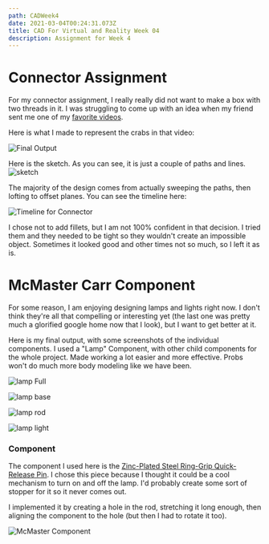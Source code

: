 ```yaml
---
path: CADWeek4
date: 2021-03-04T00:24:31.073Z
title: CAD For Virtual and Reality Week 04
description: Assignment for Week 4
---
```

# Connector Assignment

For my connector assignment, I really really did not want to make a box with two threads in it. I was struggling to come up with an idea when my friend sent me one of my [favorite videos](https://www.youtube.com/watch?v=LDU_Txk06tM&ab_channel=MonstercatInstinct).

Here is what I made to represent the crabs in that video:

![Final Output](/../assets/cad/week04/ConnectorFullBody.PNG)

Here is the sketch. As you can see, it is just a couple of paths and lines.
![sketch](/../assets/cad/week04/connectorSketch.PNG)

The majority of the design comes from actually sweeping the paths, then lofting to offset planes. You can see the timeline here:

![Timeline for Connector](/../assets/cad/week04/connectorTimeline.PNG)

I chose not to add fillets, but I am not 100% confident in that decision. I tried them and they needed to be tight so they wouldn't create an impossible object. Sometimes it looked good and other times not so much, so I left it as is. 

# McMaster Carr Component

For some reason, I am enjoying designing lamps and lights right now. I don't think they're all that compelling or interesting yet (the last one was pretty much a glorified google home now that I look), but I want to get better at it. 

Here is my final output, with some screenshots of the individual components. I used a "Lamp" Component, with other child components for the whole project. Made working a lot easier and more effective. Probs won't do much more body modeling like we have been. 

![lamp Full](/../assets/cad/week04/lampFull.PNG)

![lamp base](/../assets/cad/week04/base.PNG)

![lamp rod](/../assets/cad/week04/rod.PNG)

![lamp light](/../assets/cad/week04/light.PNG)


### Component

The component I used here is the [Zinc-Plated Steel Ring-Grip Quick-Release Pin](https://www.mcmaster.com/98320A135/). I chose this piece because I thought it could be a cool mechanism to turn on and off the lamp. I'd probably create some sort of stopper for it so it never comes out. 

I implemented it by creating a hole in the rod, stretching it long enough, then aligning the component to the hole (but then I had to rotate it too).

![McMaster Component](/../assets/cad/week04/McMasterComponent.PNG)

